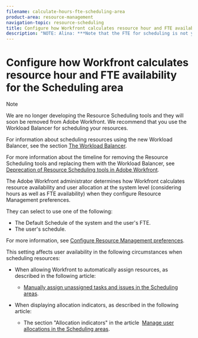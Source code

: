 ```yaml
---
filename: calculate-hours-fte-scheduling-area
product-area: resource-management
navigation-topic: resource-scheduling
title: Configure how Workfront calculates resource hour and FTE availability for the Scheduling area
description: "NOTE: Alina: ***Note that the FTE for scheduling is not yet working the same way as the FTE for planning - confirmed with Vazgen and this parity is planned for the future, but not right now. This article has to remain live in addition to the Planning article that talks about the calculation of FTEs in the Planner."
---
```


# Configure how Workfront calculates resource hour and FTE&nbsp;availability for the Scheduling area

<!--
<div data-mc-conditions="QuicksilverOrClassic.Draft mode">
<p>NOTE: Alina: ***Note that the FTE for scheduling is not yet working the same way as the FTE for planning - confirmed with Vazgen and this parity is planned for the future, but not right now. This article has to remain live in addition to the Planning article that talks about the calculation of FTEs in the Planner.</p>
<p>[The information in this article was taken from "Calculating Hours and FTE for Users and Roles in the Resource Planner". Specifically, from section "Calculating the Available Hours and FTE for a User in the Resource Planner". It was re-worded slightly.]</p>
<p>Article linked to Managing User Allocations and Managing User Assignments (in the Scheduling section), so do not remove unless you resolve links.) </p>
</div>
-->

>[!NOTE]
>
>We are no longer developing the Resource Scheduling tools and they will soon be removed from Adobe Workfront. We recommend that you use the Workload Balancer for scheduling your resources. 
>
>For information about scheduling resources using the new Workload Balancer, see the section [The Workload Balancer](../../resource-mgmt/workload-balancer/workload-balancer.md).
>
>For more information about the timeline for removing the Resource Scheduling tools and replacing them with the Workload Balancer, see [Deprecation of Resource Scheduling tools in Adobe Workfront](../../resource-mgmt/resource-mgmt-overview/deprecate-resource-scheduling.md).

The Adobe Workfront administrator determines how Workfront calculates resource availability and user allocation at the system level (considering hours as well as FTE availability) when they configure Resource Management preferences.

They can select to use one of the following:

* The Default Schedule of the system and the user's FTE. 
* The user's schedule.&nbsp;

For more information, see [Configure Resource Management preferences](../../administration-and-setup/set-up-workfront/configure-system-defaults/configure-resource-mgmt-preferences.md).

This setting affects user availability in the following circumstances when scheduling resources:

* When allowing Workfront to automatically assign resources, as described in the following article:

   * [Manually assign unassigned tasks and issues in the Scheduling areas](../../resource-mgmt/resource-scheduling/manually-assign-items-scheduling-areas.md).

     <!--   
     <li data-mc-conditions="QuicksilverOrClassic.Draft mode"><p><a href="../../resource-mgmt/workload-balancer/assign-work-in-workload-balancer-in-bulk.md" class="MCXref xref">Assign work in bulk using the Workload Balancer</a></p><p>(NOTE: this is not needed unless we make this article more broad and not refer just to Scheduling??) </p></li>   
     -->

* When displaying allocation indicators, as described in the following article:

   * The section "Allocation indicators" in the article&nbsp; [Manage user allocations in the Scheduling areas](../../resource-mgmt/resource-scheduling/manage-allocations-scheduling-areas.md).

     <!--   
     <li data-mc-conditions="QuicksilverOrClassic.Draft mode">The section "User availability in the Workload Balancer" in the article <a href="../../resource-mgmt/workload-balancer/assign-work-in-workload-balancer.md" class="MCXref xref">Overview of assigning work in the Workload Balancer</a>. </li>   
     -->

<!--
<div data-mc-conditions="QuicksilverOrClassic.Draft mode">
<div>
<h2>Access requirements</h2>
<p>(NOTE: the rest of this article is drafted because these steps are admin steps and live in the admin area) </p>
<p>You must have the following:</p>
<table cellspacing="0">
<col>
<col>
<tbody>
<tr>
<td role="rowheader">Adobe Workfront plan*</td>
<td> <p>Any</p> </td>
</tr>
<tr>
<td role="rowheader">Adobe Workfront license*</td>
<td> <p>Plan </p> </td>
</tr>
<tr>
<td role="rowheader">Access level configurations*</td>
<td> <p>System administrator</p> <note type="note">
If you still don't have access, ask your Workfront administrator if they set additional restrictions in your access level. For information on how a Workfront administrator can change your access level, see
<a href="../../administration-and-setup/add-users/configure-and-grant-access/create-modify-access-levels.md" class="MCXref xref">Create or modify custom access levels</a>.
</note> </td>
</tr>
<tr data-mc-conditions="QuicksilverOrClassic.Draft mode">
<td role="rowheader">Object permissions</td>
<td> <p>For information on requesting additional access, see <a href="../../workfront-basics/grant-and-request-access-to-objects/request-access.md" class="MCXref xref">Request access to objects </a>.</p> </td>
</tr>
</tbody>
</table>
<p>*To find out what plan, license type, or access you have, contact your Workfront administrator.</p>
</div>
<h2>Configure how Workfront calculates resource availability when scheduling resources</h2>
<ol>
<li value="1">Log in to Workfront as an administrator. </li>
<li value="2"><![CDATA[
]]> Click the <strong>Main Menu</strong> icon <img src="assets/main-menu-icon.png"> in the upper-right corner of Adobe Workfront. <br></li>
<li value="3">  Click&nbsp; <strong>Setup</strong>.  </li>
<li value="4"> <p> Click&nbsp;<strong>Resource Management</strong>.<br></p> <p> <img src="assets/nwe-resource-management-system-setting-user's-schedule-350x157.png" style="width: 350;height: 157;" data-mc-conditions="QuicksilverOrClassic.Quicksilver"> <br> </p> </li>
<li value="5"> Select to calculate the availability of users in Workfront using&nbsp;one of the following methods:
<ul>
<li><strong>The Default Schedule</strong>:&nbsp;The Default Schedule of the system and the user FTE are used to determine the Available Hours and FTE value for the user when scheduling resources. The Schedule of the user is ignored. In this case:&nbsp;
<ul>
<li> The&nbsp;<strong>Available Hours</strong> for a user when scheduling resources<strong></strong>are calculated using the following formula:<br><code>User Available Hours = Default Schedule Hours * User FTE </code><em><code>value</code>&nbsp;</em><br>For example, if the&nbsp;Default Schedule has 40 hours a week available for work, and the user FTE is 0.5, the user is available to work for 20 hours a week in the Scheduling area.<br>For more information about schedules, including the Default Schedule, see&nbsp;<a href="../../administration-and-setup/set-up-workfront/configure-timesheets-schedules/create-schedules.md" class="MCXref xref">Create a schedule</a>.</li>
<li> The&nbsp;<strong>Available FTE</strong>for the user when scheduling resources<strong></strong>is the same as the user FTE specified in the user settings.&nbsp;&nbsp;<br>For example, if the user FTE is 0.5 in the user settings, the available FTE of the user is 0.5 in the Resource Planner.&nbsp;For more information about the value of the user FTE as it displays in the user settings, see&nbsp;<a href="../../administration-and-setup/add-users/create-and-manage-users/edit-a-users-profile.md" class="MCXref xref">Edit a user's profile</a>.<br></li>
</ul></li>
<li><strong>The User's Schedule</strong>: The Schedule of the user&nbsp;is used to determine the availability of the user when scheduling resources.&nbsp;The value of the user FTE is ignored. In this case:&nbsp;
<ul>
<li> The&nbsp;<strong>Available Hours</strong>in the<strong>Resource Planner</strong>are the same as the Hours from the Schedule of the user.<br>For example, if the Schedule of the user has 40 hours a week available&nbsp;for work, the user is available to work for 40 hours a week in the Resource Planner.&nbsp; </li>
<li> The&nbsp;<strong>Available FTE</strong>in the<strong>Resource Planner</strong>&nbsp;is calculated by the following formula:<br><em>User Available FTE =&nbsp;Hours from the Schedule of the User/ Default Schedule Hours<br></em>For example, if the Schedule of the user has 20 hours available to work, and the Default Schedule in Workfront has 40 hours available to work, the user's FTE is 0.5.<br>For more information about schedules, including the Default Schedule, see&nbsp;<a href="../../administration-and-setup/set-up-workfront/configure-timesheets-schedules/create-schedules.md" class="MCXref xref">Create a schedule</a>.</li>
</ul> <note type="note"> &nbsp;If the user is not associated with a schedule, the Available Hours for the user are calculated using the Default Schedule.
</note></li>
</ul></li>
</ol>
</div>
-->

